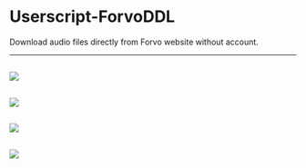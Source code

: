 # Userscript-ForvoDDL
Download audio files directly from Forvo website without account.

---
![](https://greasyfork.org/system/screenshots/screenshots/000/015/819/original/4.jpg?1559660826)
---
![](https://greasyfork.org/system/screenshots/screenshots/000/015/818/original/3.jpg?1559660826)
---
![](https://greasyfork.org/system/screenshots/screenshots/000/015/817/original/2.jpg?1559660826)
---
![](https://greasyfork.org/system/screenshots/screenshots/000/015/816/original/1.jpg?1559660826)
---
